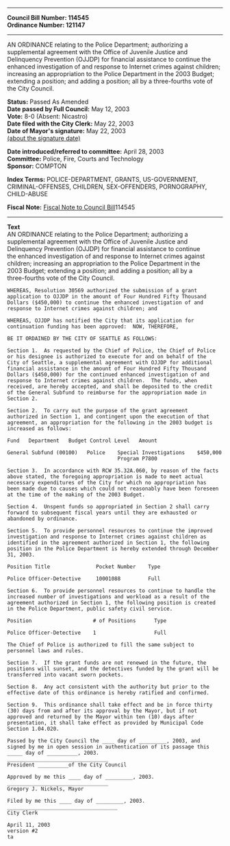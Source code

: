 * * * * *  
  
**Council Bill Number: [](#h0)[](#h2)114545**   
**Ordinance Number: 121147**  
  
* * * * *  
  
AN ORDINANCE relating to the Police Department; authorizing a supplemental agreement with the Office of Juvenile Justice and Delinquency Prevention (OJJDP) for financial assistance to continue the enhanced investigation of and response to Internet crimes against children; increasing an appropriation to the Police Department in the 2003 Budget; extending a position; and adding a position; all by a three-fourths vote of the City Council.  
  
**Status:** Passed As Amended   
**Date passed by Full Council:** May 12, 2003   
**Vote:** 8-0 (Absent: Nicastro)   
**Date filed with the City Clerk:** May 22, 2003   
**Date of Mayor's signature:** May 22, 2003   
[(about the signature date)](/~public/approvaldate.htm)   
  
  
**Date introduced/referred to committee:** April 28, 2003   
**Committee:** Police, Fire, Courts and Technology   
**Sponsor:** COMPTON   
  
**Index Terms:** POLICE-DEPARTMENT, GRANTS, US-GOVERNMENT, CRIMINAL-OFFENSES, CHILDREN, SEX-OFFENDERS, PORNOGRAPHY, CHILD-ABUSE  
  
**Fiscal Note:** [Fiscal Note to Council Bill](http://clerk.seattle.gov/~public/fnote/114545.htm)[](#h1)[](#h3)114545  
  
* * * * *  
  
**Text**  
    AN ORDINANCE relating to the Police Department; authorizing a  
    supplemental agreement with the Office of Juvenile Justice and  
    Delinquency Prevention (OJJDP) for financial assistance to continue  
    the enhanced investigation of and response to Internet crimes against  
    children; increasing an appropriation to the Police Department in the  
    2003 Budget; extending a position; and adding a position; all by a  
    three-fourths vote of the City Council.  
  
    WHEREAS, Resolution 30569 authorized the submission of a grant  
    application to OJJDP in the amount of Four Hundred Fifty Thousand  
    Dollars ($450,000) to continue the enhanced investigation of and  
    response to Internet crimes against children; and  
  
    WHEREAS, OJJDP has notified the City that its application for  
    continuation funding has been approved:  NOW, THEREFORE,  
  
    BE IT ORDAINED BY THE CITY OF SEATTLE AS FOLLOWS:  
  
    Section 1.  As requested by the Chief of Police, the Chief of Police  
    or his designee is authorized to execute for and on behalf of the  
    City of Seattle, a supplemental agreement with OJJDP for additional  
    financial assistance in the amount of Four Hundred Fifty Thousand  
    Dollars ($450,000) for the continued enhanced investigation of and  
    response to Internet crimes against children.  The funds, when  
    received, are hereby accepted, and shall be deposited to the credit  
    of the General Subfund to reimburse for the appropriation made in  
    Section 2.  
  
    Section 2.  To carry out the purpose of the grant agreement  
    authorized in Section 1, and contingent upon the execution of that  
    agreement, an appropriation for the following in the 2003 budget is  
    increased as follows:  
  
    Fund   Department   Budget Control Level   Amount  
  
    General Subfund (00100)   Police    Special Investigations    $450,000  
                                        Program P7800  
  
    Section 3.  In accordance with RCW 35.32A.060, by reason of the facts  
    above stated, the foregoing appropriation is made to meet actual  
    necessary expenditures of the City for which no appropriation has  
    been made due to causes which could not reasonably have been foreseen  
    at the time of the making of the 2003 Budget.  
  
    Section 4.  Unspent funds so appropriated in Section 2 shall carry  
    forward to subsequent fiscal years until they are exhausted or  
    abandoned by ordinance.  
  
    Section 5.  To provide personnel resources to continue the improved  
    investigation and response to Internet crimes against children as  
    identified in the agreement authorized in Section 1, the following  
    position in the Police Department is hereby extended through December  
    31, 2003.  
  
    Position Title               Pocket Number    Type  
  
    Police Officer-Detective     10001088         Full  
  
    Section 6.  To provide personnel resources to continue to handle the  
    increased number of investigations and workload as a result of the  
    agreement authorized in Section 1, the following position is created  
    in the Police Department, public safety civil service.  
  
    Position                    # of Positions      Type  
  
    Police Officer-Detective    1                   Full  
  
    The Chief of Police is authorized to fill the same subject to  
    personnel laws and rules.  
  
    Section 7.  If the grant funds are not renewed in the future, the  
    positions will sunset, and the detectives funded by the grant will be  
    transferred into vacant sworn pockets.  
  
    Section 8.  Any act consistent with the authority but prior to the  
    effective date of this ordinance is hereby ratified and confirmed.  
  
    Section 9.  This ordinance shall take effect and be in force thirty  
    (30) days from and after its approval by the Mayor, but if not  
    approved and returned by the Mayor within ten (10) days after  
    presentation, it shall take effect as provided by Municipal Code  
    Section 1.04.020.  
  
    Passed by the City Council the ____ day of _________, 2003, and  
    signed by me in open session in authentication of its passage this  
    _____ day of __________, 2003.  
    _________________________________  
    President __________of the City Council  
  
    Approved by me this ____ day of _________, 2003.  
    _________________________________  
    Gregory J. Nickels, Mayor  
  
    Filed by me this ____ day of _________, 2003.  
    ____________________________________  
    City Clerk  
  
    April 11, 2003  
    version #2  
    ta  

